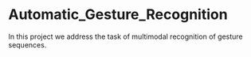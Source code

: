 # Automatic_Gesture_Recognition
In this project we address the task of multimodal recognition of gesture sequences.
